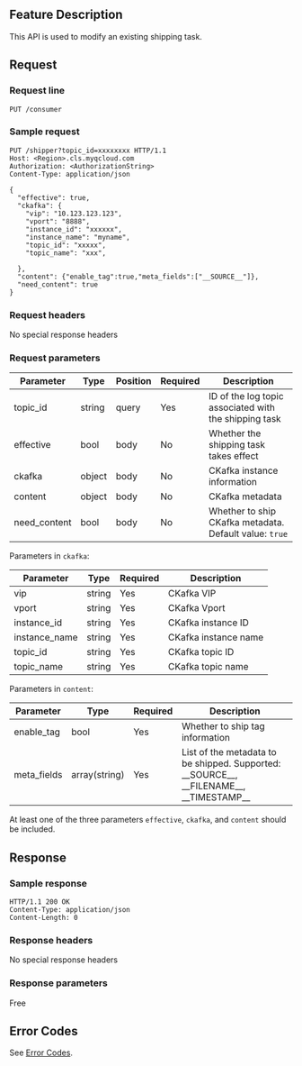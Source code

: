 ## Feature Description

This API is used to modify an existing shipping task.


## Request

### Request line

```
PUT /consumer
```

### Sample request

```
PUT /shipper?topic_id=xxxxxxxx HTTP/1.1
Host: <Region>.cls.myqcloud.com
Authorization: <AuthorizationString>
Content-Type: application/json

{
  "effective": true,
  "ckafka": {
    "vip": "10.123.123.123",
    "vport": "8888",
    "instance_id": "xxxxxx",
    "instance_name": "myname",
    "topic_id": "xxxxx",
    "topic_name": "xxx",
    
  },
  "content": {"enable_tag":true,"meta_fields":["__SOURCE__"]},
  "need_content": true
}

```

### Request headers

No special response headers

### Request parameters

| Parameter | Type | Position | Required | Description |
|------------|--------|-------|---------|-------------------------------|
| topic_id | string | query | Yes | ID of the log topic associated with the shipping task |
| effective    | bool   | body  | No       | Whether the shipping task takes effect                      |
| ckafka    | object | body | No       | CKafka instance information |
| content   | object | body |  No       | CKafka metadata |
| need_content   | bool | body | No       | Whether to ship CKafka metadata. Default value: `true` |

Parameters in `ckafka`:

| Parameter  | Type    | Required | Description                                                        |
|------------|--------|---------|-------------------------------|
| vip        | string | Yes      | CKafka VIP          |
| vport      | string | Yes      | CKafka Vport          |
| instance_id| string | Yes | CKafka instance ID |
| instance_name| string | Yes | CKafka instance name |
| topic_id | string | Yes | CKafka topic ID |
| topic_name | string | Yes | CKafka topic name |

Parameters in `content`:

| Parameter  | Type    | Required | Description                                                        |
|------------|--------|---------|-------------------------------|
| enable_tag        | bool | Yes      | Whether to ship tag information          |
| meta_fields      | array(string) | Yes      | List of the metadata to be shipped. Supported: \_\_SOURCE\_\_, \_\_FILENAME\_\_, \_\_TIMESTAMP\_\_ |


At least one of the three parameters `effective`, `ckafka`, and `content` should be included.

## Response

### Sample response

```
HTTP/1.1 200 OK
Content-Type: application/json
Content-Length: 0

```

### Response headers

No special response headers

### Response parameters

Free

## Error Codes

See [Error Codes](https://intl.cloud.tencent.com/document/product/614/12402).
